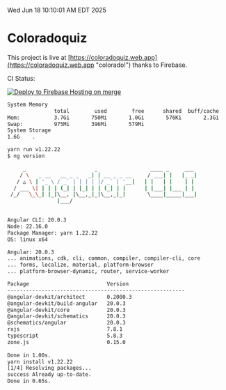 Wed Jun 18 10:10:01 AM EDT 2025

# Coloradoquiz


This project is live at [https://coloradoquiz.web.app](https://coloradoquiz.web.app "colorado!") thanks to Firebase.

CI Status: 

[![Deploy to Firebase Hosting on merge](https://github.com/teamkushal/coloradoquiz/actions/workflows/firebase-hosting-merge.yml/badge.svg)](https://github.com/teamkushal/coloradoquiz/actions/workflows/firebase-hosting-merge.yml)

```bash
System Memory
               total        used        free      shared  buff/cache   available
Mem:           3.7Gi       750Mi       1.0Gi       576Ki       2.3Gi       3.0Gi
Swap:          975Mi       396Mi       579Mi
System Storage
1.6G	.
```
```bash
yarn run v1.22.22
$ ng version

     _                      _                 ____ _     ___
    / \   _ __   __ _ _   _| | __ _ _ __     / ___| |   |_ _|
   / △ \ | '_ \ / _` | | | | |/ _` | '__|   | |   | |    | |
  / ___ \| | | | (_| | |_| | | (_| | |      | |___| |___ | |
 /_/   \_\_| |_|\__, |\__,_|_|\__,_|_|       \____|_____|___|
                |___/
    

Angular CLI: 20.0.3
Node: 22.16.0
Package Manager: yarn 1.22.22
OS: linux x64

Angular: 20.0.3
... animations, cdk, cli, common, compiler, compiler-cli, core
... forms, localize, material, platform-browser
... platform-browser-dynamic, router, service-worker

Package                         Version
---------------------------------------------------------
@angular-devkit/architect       0.2000.3
@angular-devkit/build-angular   20.0.3
@angular-devkit/core            20.0.3
@angular-devkit/schematics      20.0.3
@schematics/angular             20.0.3
rxjs                            7.8.1
typescript                      5.8.3
zone.js                         0.15.0
    
Done in 1.00s.
yarn install v1.22.22
[1/4] Resolving packages...
success Already up-to-date.
Done in 0.65s.
```
